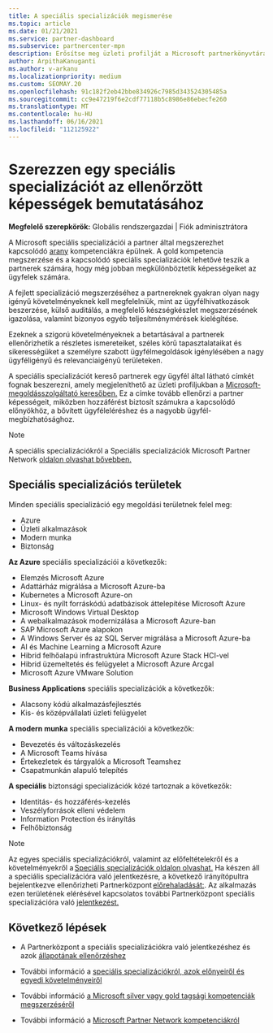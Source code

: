 ```yaml
---
title: A speciális specializációk megismerése
ms.topic: article
ms.date: 01/21/2021
ms.service: partner-dashboard
ms.subservice: partnercenter-mpn
description: Erősítse meg üzleti profilját a Microsoft partnerkönyvtárában. Megismerheti a meglévő Gold és Silver kompetencia mellett elérhető speciális specializációkat.
author: ArpithaKanuganti
ms.author: v-arkanu
ms.localizationpriority: medium
ms.custom: SEOMAY.20
ms.openlocfilehash: 91c182f2eb42bbe834926c7985d343524305485a
ms.sourcegitcommit: cc9e47219f6e2cdf77118b5c8986e86ebecfe260
ms.translationtype: MT
ms.contentlocale: hu-HU
ms.lasthandoff: 06/16/2021
ms.locfileid: "112125922"
---
```

# <a name="earn-an-advanced-specialization-to-showcase-your-validated-capabilities"></a>Szerezzen egy speciális specializációt az ellenőrzött képességek bemutatásához

**Megfelelő szerepkörök:** Globális rendszergazdai | Fiók adminisztrátora

A Microsoft speciális specializációi a partner által megszerezhet kapcsolódó [arany](learn-about-competencies.md) kompetenciákra épülnek. A gold kompetencia megszerzése és a kapcsolódó speciális specializációk lehetővé teszik a partnerek számára, hogy még jobban megkülönböztetik képességeiket az ügyfelek számára.

A fejlett specializáció megszerzéséhez a partnereknek gyakran olyan nagy igényű követelményeknek kell megfelelniük, mint az ügyfélhivatkozások beszerzése, külső auditálás, a megfelelő készségkészlet megszerzésének igazolása, valamint bizonyos egyéb teljesítménymérések kielégítése.

Ezeknek a szigorú követelményeknek a betartásával a partnerek ellenőrizhetik a részletes ismereteiket, széles körű tapasztalataikat és sikerességüket a személyre szabott ügyfélmegoldások igénylésében a nagy ügyféligényű és relevanciaigényű területeken.

A speciális specializációt kereső partnerek egy ügyfél által látható címkét fognak beszerezni, amely megjeleníthető az üzleti profiljukban a [Microsoft-megoldásszolgáltató keresőben.](https://www.microsoft.com/solution-providers/home) Ez a címke tovább ellenőrzi a partner képességeit, miközben hozzáférést biztosít számukra a kapcsolódó előnyökhöz, a bővített ügyféleléréshez és a nagyobb ügyfél-megbízhatósághoz.

> [!NOTE]
> A speciális specializációkról a Speciális specializációk Microsoft Partner Network [oldalon olvashat bővebben.](https://partner.microsoft.com/membership/advanced-specialization)

## <a name="advanced-specialization-areas"></a>Speciális specializációs területek

Minden speciális specializáció egy megoldási területnek felel meg:

- Azure
- Üzleti alkalmazások
- Modern munka
- Biztonság

**Az Azure** speciális specializációi a következők:

- Elemzés Microsoft Azure
- Adattárház migrálása a Microsoft Azure-ba
- Kubernetes a Microsoft Azure-on
- Linux- és nyílt forráskódú adatbázisok áttelepítése Microsoft Azure
- Microsoft Windows Virtual Desktop
- A webalkalmazások modernizálása a Microsoft Azure-ban
- SAP Microsoft Azure alapokon
- A Windows Server és az SQL Server migrálása a Microsoft Azure-ba
- AI és Machine Learning a Microsoft Azure
- Hibrid felhőalapú infrastruktúra Microsoft Azure Stack HCI-vel
- Hibrid üzemeltetés és felügyelet a Microsoft Azure Arcgal
- Microsoft Azure VMware Solution

**Business Applications** speciális specializációk a következők:

- Alacsony kódú alkalmazásfejlesztés
- Kis- és középvállalati üzleti felügyelet

**A modern munka** speciális specializációi a következők:

- Bevezetés és változáskezelés
- A Microsoft Teams hívása
- Értekezletek és tárgyalók a Microsoft Teamshez
- Csapatmunkán alapuló telepítés

**A speciális** biztonsági specializációk közé tartoznak a következők:

- Identitás- és hozzáférés-kezelés
- Veszélyforrások elleni védelem
- Information Protection és irányítás
- Felhőbiztonság

> [!NOTE]
> Az egyes speciális specializációkról, valamint az előfeltételekről és a követelményekről a [Speciális specializációk oldalon olvashat.](https://partner.microsoft.com/membership/advanced-specialization) Ha készen áll a speciális specializációra való jelentkezésre, a következő irányítópultra bejelentkezve ellenőrizheti Partnerközpont [előrehaladását:](https://partner.microsoft.com/dashboard). Az alkalmazás ezen területének elérésével kapcsolatos további Partnerközpont speciális specializációra való [jelentkezést.](advanced-specializations-apply.md)

## <a name="next-steps"></a>Következő lépések

- A Partnerközpont a speciális specializációkra való jelentkezéshez és azok [állapotának ellenőrzéshez](advanced-specializations-apply.md)

- További információ a [speciális specializációkról, azok előnyeiről és egyedi követelményeiről](https://partner.microsoft.com/membership/advanced-specialization)

- További információ [a Microsoft silver vagy gold tagsági kompetenciák megszerzéséről](learn-about-competencies.md)

- További információ a [Microsoft Partner Network kompetenciákról](https://partner.microsoft.com/membership/competencies)